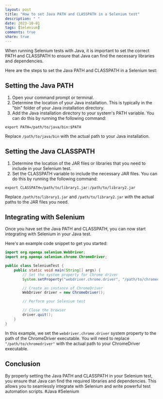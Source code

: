 ```yaml
---
layout: post
title: "How to set Java PATH and CLASSPATH in a Selenium test"
description: " "
date: 2023-10-01
tags: [Selenium]
comments: true
share: true
---
```


When running Selenium tests with Java, it is important to set the correct PATH and CLASSPATH to ensure that Java can find the necessary libraries and dependencies. 

Here are the steps to set the Java PATH and CLASSPATH in a Selenium test:

## Setting the Java PATH

1. Open your command prompt or terminal.
2. Determine the location of your Java installation. This is typically in the "bin" folder of your Java installation directory.
3. Add the Java installation directory to your system's PATH variable. You can do this by running the following command:

```shell
export PATH=/path/to/java/bin:$PATH
```

Replace `/path/to/java/bin` with the actual path to your Java installation.

## Setting the Java CLASSPATH

1. Determine the location of the JAR files or libraries that you need to include in your Selenium test.
2. Set the CLASSPATH variable to include the necessary JAR files. You can do this by running the following command:

```shell
export CLASSPATH=/path/to/library1.jar:/path/to/library2.jar
```

Replace `/path/to/library1.jar` and `/path/to/library2.jar` with the actual paths to the JAR files you need.

## Integrating with Selenium

Once you have set the Java PATH and CLASSPATH, you can now start integrating with Selenium in your Java test.

Here's an example code snippet to get you started:

```java
import org.openqa.selenium.WebDriver;
import org.openqa.selenium.chrome.ChromeDriver;

public class SeleniumTest {
    public static void main(String[] args) {
        // Set the system property for Chrome driver
        System.setProperty("webdriver.chrome.driver", "/path/to/chromedriver");

        // Create an instance of ChromeDriver
        WebDriver driver = new ChromeDriver();

        // Perform your Selenium test

        // Close the browser
        driver.quit();
    }
}
```

In this example, we set the `webdriver.chrome.driver` system property to the path of the ChromeDriver executable. You will need to replace `"/path/to/chromedriver"` with the actual path to your ChromeDriver executable.

## Conclusion

By properly setting the Java PATH and CLASSPATH in your Selenium test, you ensure that Java can find the required libraries and dependencies. This allows you to seamlessly integrate with Selenium and write powerful test automation scripts. #Java #Selenium